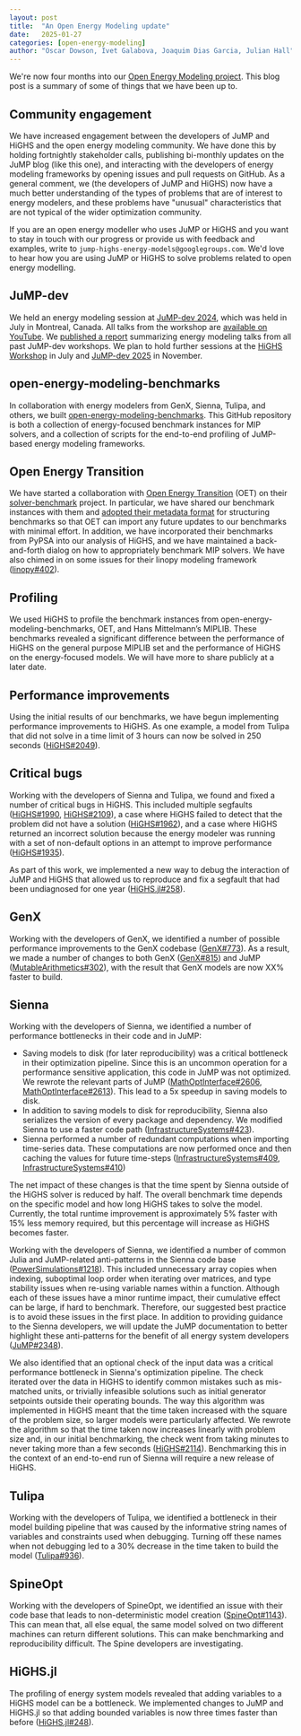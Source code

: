 ```yaml
---
layout: post
title:  "An Open Energy Modeling update"
date:   2025-01-27
categories: [open-energy-modeling]
author: "Oscar Dowson, Ivet Galabova, Joaquim Dias Garcia, Julian Hall"
---
```


We're now four months into our [Open Energy Modeling project](/announcements/open-energy-modeling/2024/09/16/oem/).
This blog post is a summary of some of things that we have been up to.

## Community engagement

We have increased engagement between the developers of JuMP and HiGHS and the
open energy modeling community. We have done this by holding fortnightly
stakeholder calls, publishing bi-monthly updates on the JuMP blog (like this
one), and interacting with the developers of energy modeling frameworks by
opening issues and pull requests on GitHub. As a general comment, we (the
developers of JuMP and HiGHS) now have a much better understanding of the types
of problems that are of interest to energy modelers, and these problems have
"unusual" characteristics that are not typical of the wider optimization
community.

If you are an open energy modeller who uses JuMP or HiGHS and you want to stay
in touch with our progress or provide us with feedback and examples, write to
`jump-highs-energy-models@googlegroups.com`. We'd love to hear how you are using
JuMP or HiGHS to solve problems related to open energy modelling.

## JuMP-dev

We held an energy modeling session at [JuMP-dev 2024](/meetings/jumpdev2024/),
which was held in July in Montreal, Canada. All talks from the workshop are
[available on YouTube](https://youtube.com/playlist?list=PLP8iPy9hna6TAzZJvloYK9NBD5qgFJ1PQ&feature=shared).
We [published a report](/open-energy-modeling/2024/09/19/open-energy-models/)
summarizing energy modeling talks from all past JuMP-dev workshops. We plan to
hold further sessions at the [HiGHS Workshop](https://workshop25.highs.dev) in
July and [JuMP-dev 2025](/meetings/jumpdev2025/) in November.

## open-energy-modeling-benchmarks

In collaboration with energy modelers from GenX, Sienna, Tulipa, and others, we
built [open-energy-modeling-benchmarks](https://github.com/jump-dev/open-energy-modeling-benchmarks).
This GitHub repository is both a collection of energy-focused benchmark
instances for MIP solvers, and a collection of scripts for the end-to-end
profiling of JuMP-based energy modeling frameworks.

## Open Energy Transition

We have started a collaboration with [Open Energy Transition](https://openenergytransition.org)
(OET) on their [solver-benchmark](https://github.com/open-energy-transition/solver-benchmark)
project. In particular, we have shared our benchmark instances with them and
[adopted their metadata format](https://github.com/jump-dev/open-energy-modeling-benchmarks/issues/42)
for structuring benchmarks so that OET can import any future updates to our
benchmarks with minimal effort. In addition, we have incorporated their
benchmarks from PyPSA into our analysis of HiGHS, and we have maintained a
back-and-forth dialog on how to appropriately benchmark MIP solvers. We have
also chimed in on some issues for their linopy modeling framework ([linopy#402](https://github.com/PyPSA/linopy/issues/402)).

## Profiling

We used HiGHS to profile the benchmark instances from
open-energy-modeling-benchmarks, OET, and Hans Mittelmann’s MIPLIB. These
benchmarks revealed a significant difference between the performance of HiGHS on
the general purpose MIPLIB set and the performance of HiGHS on the
energy-focused models. We will have more to share publicly at a later date.

## Performance improvements

Using the initial results of our benchmarks, we have begun implementing
performance improvements to HiGHS. As one example, a model from Tulipa that did
not solve in a time limit of 3 hours can now be solved in 250 seconds
([HiGHS#2049](https://github.com/ERGO-Code/HiGHS/issues/2049)).

## Critical bugs

Working with the developers of Sienna and Tulipa, we found and fixed a number of
critical bugs in HiGHS. This included multiple segfaults
([HiGHS#1990](https://github.com/ERGO-Code/HiGHS/issues/1990),
[HiGHS#2109](https://github.com/ERGO-Code/HiGHS/issues/2109)), a case where
HiGHS failed to detect that the problem did not have a solution
([HiGHS#1962](https://github.com/ERGO-Code/HiGHS/issues/1962)), and a case where
HiGHS returned an incorrect solution because the energy modeler was running with
a set of non-default options in an attempt to improve performance
([HiGHS#1935](https://github.com/ERGO-Code/HiGHS/issues/1935)).

As part of this work, we implemented a new way to debug the interaction of JuMP
and HiGHS that allowed us to reproduce and fix a segfault that had been
undiagnosed for one year
([HiGHS.jl#258](https://github.com/jump-dev/HiGHS.jl/issues/258)).

## GenX

Working with the developers of GenX, we identified a number of possible
performance improvements to the GenX codebase
([GenX#773](https://github.com/GenXProject/GenX.jl/pull/773)). As a result, we
made a number of changes to both GenX
([GenX#815](https://github.com/GenXProject/GenX.jl/pull/815)) and JuMP
([MutableArithmetics#302](https://github.com/jump-dev/MutableArithmetics.jl/issues/302)),
with the result that GenX models are now XX% faster to build.

## Sienna

Working with the developers of Sienna, we identified a number of performance
bottlenecks in their code and in JuMP:

 * Saving models to disk (for later reproducibility) was a critical bottleneck
   in their optimization pipeline. Since this is an uncommon operation for a
   performance sensitive application, this code in JuMP was not optimized. We
   rewrote the relevant parts of JuMP
   ([MathOptInterface#2606](https://github.com/jump-dev/MathOptInterface.jl/pull/2606),
   [MathOptInterface#2613](https://github.com/jump-dev/MathOptInterface.jl/pull/2613)).
   This lead to a 5x speedup in saving models to disk.
 * In addition to saving models to disk for reproducibility, Sienna also
   serializes the version of every package and dependency. We modified Sienna to
   use a faster code path
   ([InfrastructureSystems#423](https://github.com/NREL-Sienna/InfrastructureSystems.jl/pull/423)).
 * Sienna performed a number of redundant computations when importing
   time-series data. These computations are now performed once and then caching
   the values for future time-steps
   ([InfrastructureSystems#409](https://github.com/NREL-Sienna/InfrastructureSystems.jl/issues/409),
   [InfrastructureSystems#410](https://github.com/NREL-Sienna/InfrastructureSystems.jl/pull/410))

The net impact of these changes is that the time spent by Sienna outside of the
HiGHS solver is reduced by half. The overall benchmark time depends on the
specific model and how long HiGHS takes to solve the model. Currently, the total
runtime improvement is approximately 5% faster with 15% less memory required,
but this percentage will increase as HiGHS becomes faster.

Working with the developers of Sienna, we identified a number of common Julia
and JuMP-related anti-patterns in the Sienna code base
([PowerSimulations#1218](https://github.com/NREL-Sienna/PowerSimulations.jl/pull/1218)).
This included unnecessary array copies when indexing, suboptimal loop order
when iterating over matrices, and type stability issues when re-using variable
names within a function. Although each of these issues have a minor runtime
impact, their cumulative effect can be large, if hard to benchmark. Therefore,
our suggested best practice is to avoid these issues in the first place. In
addition to providing guidance to the Sienna developers, we will update the JuMP
documentation to better highlight these anti-patterns for the benefit of all
energy system developers ([JuMP#2348](https://github.com/jump-dev/JuMP.jl/issues/2348#issuecomment-2618076446)).

We also identified that an optional check of the input data was a critical
performance bottleneck in Sienna's optimization pipeline. The check iterated
over the data in HiGHS to identify common mistakes such as mis-matched units, or
trivially infeasible solutions such as initial generator setpoints outside their
operating bounds. The way this algorithm was implemented in HiGHS meant that the
time taken increased with the square of the problem size, so larger models were
particularly affected. We rewrote the algorithm so that the time taken now
increases linearly with problem size and, in our initial benchmarking, the check
went from taking minutes to never taking more than a few seconds
([HiGHS#2114](https://github.com/ERGO-Code/HiGHS/issues/2114)). Benchmarking
this in the context of an end-to-end run of Sienna will require a new release of
HiGHS.

## Tulipa

Working with the developers of Tulipa, we identified a bottleneck in their model
building pipeline that was caused by the informative string names of variables
and constraints used when debugging. Turning off these names when not debugging
led to a 30% decrease in the time taken to build the model
([Tulipa#936](https://github.com/TulipaEnergy/TulipaEnergyModel.jl/pull/936)).

## SpineOpt

Working with the developers of SpineOpt, we identified an issue with their code
base that leads to non-deterministic model creation
([SpineOpt#1143](https://github.com/spine-tools/SpineOpt.jl/issues/1143)). This
can mean that, all else equal, the same model solved on two different machines
can return different solutions. This can make benchmarking and reproducibility
difficult. The Spine developers are investigating.

## HiGHS.jl

The profiling of energy system models revealed that adding variables to a HiGHS
model can be a bottleneck. We implemented changes to JuMP and HiGHS.jl so that
adding bounded variables is now three times faster than before
([HiGHS.jl#248](https://github.com/jump-dev/HiGHS.jl/pull/248)).
